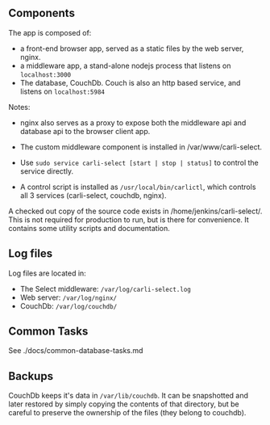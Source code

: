 
## Components

The app is composed of:
* a front-end browser app, served as a static files by the web server, nginx.
* a middleware app, a stand-alone nodejs process that listens on `localhost:3000`
* The database, CouchDb. Couch is also an http based service, and listens on `localhost:5984`

Notes:
* nginx also serves as a proxy to expose both the middleware api and database api to the browser client app.
* The custom middleware component is installed in /var/www/carli-select.
* Use `sudo service carli-select [start | stop | status]` to control the service directly.

* A control script is installed as `/usr/local/bin/carlictl`, which controls all 3 services (carli-select, couchdb, nginx).

A checked out copy of the source code exists in /home/jenkins/carli-select/.  This is not required for production
to run, but is there for convenience. It contains some utility scripts and documentation.

## Log files

Log files are located in:

* The Select middleware: `/var/log/carli-select.log`
* Web server: `/var/log/nginx/`
* CouchDb: `/var/log/couchdb/`

## Common Tasks

See ./docs/common-database-tasks.md

## Backups

CouchDb keeps it's data in `/var/lib/couchdb`.  It can be snapshotted
and later restored by simply copying the contents of that directory, but
be careful to preserve the ownership of the files (they belong to couchdb).
